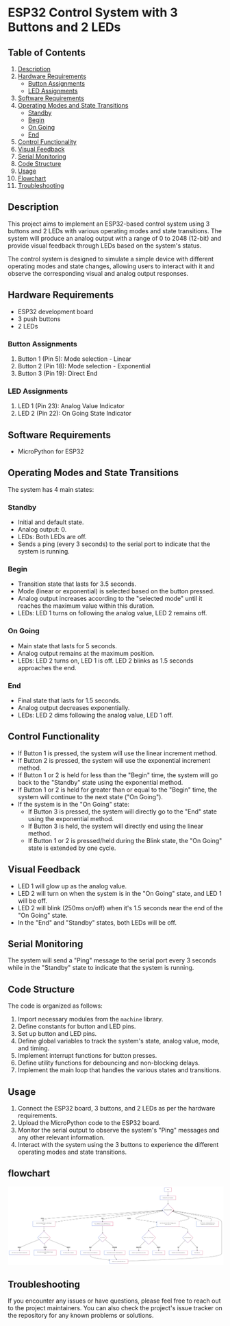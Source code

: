 # ESP32 Control System with 3 Buttons and 2 LEDs

## Table of Contents
1. [Description](#description)
2. [Hardware Requirements](#hardware-requirements)
   - [Button Assignments](#button-assignments)
   - [LED Assignments](#led-assignments)
3. [Software Requirements](#software-requirements)
4. [Operating Modes and State Transitions](#operating-modes-and-state-transitions)
   - [Standby](#standby)
   - [Begin](#begin)
   - [On Going](#on-going)
   - [End](#end)
5. [Control Functionality](#control-functionality)
6. [Visual Feedback](#visual-feedback)
7. [Serial Monitoring](#serial-monitoring)
8. [Code Structure](#code-structure)
9. [Usage](#usage)
10. [Flowchart](#flowchart)
11. [Troubleshooting](#troubleshooting)

## Description
This project aims to implement an ESP32-based control system using 3 buttons and 2 LEDs with various operating modes and state transitions. The system will produce an analog output with a range of 0 to 2048 (12-bit) and provide visual feedback through LEDs based on the system's status.

The control system is designed to simulate a simple device with different operating modes and state changes, allowing users to interact with it and observe the corresponding visual and analog output responses.

## Hardware Requirements
- ESP32 development board
- 3 push buttons
- 2 LEDs

### Button Assignments
1. Button 1 (Pin 5): Mode selection - Linear
2. Button 2 (Pin 18): Mode selection - Exponential
3. Button 3 (Pin 19): Direct End

### LED Assignments
1. LED 1 (Pin 23): Analog Value Indicator
2. LED 2 (Pin 22): On Going State Indicator

## Software Requirements
- MicroPython for ESP32

## Operating Modes and State Transitions
The system has 4 main states:

### Standby
- Initial and default state.
- Analog output: 0.
- LEDs: Both LEDs are off.
- Sends a ping (every 3 seconds) to the serial port to indicate that the system is running.

### Begin
- Transition state that lasts for 3.5 seconds.
- Mode (linear or exponential) is selected based on the button pressed.
- Analog output increases according to the "selected mode" until it reaches the maximum value within this duration.
- LEDs: LED 1 turns on following the analog value, LED 2 remains off.

### On Going
- Main state that lasts for 5 seconds.
- Analog output remains at the maximum position.
- LEDs: LED 2 turns on, LED 1 is off. LED 2 blinks as 1.5 seconds approaches the end.

### End
- Final state that lasts for 1.5 seconds.
- Analog output decreases exponentially.
- LEDs: LED 2 dims following the analog value, LED 1 off.

## Control Functionality
- If Button 1 is pressed, the system will use the linear increment method.
- If Button 2 is pressed, the system will use the exponential increment method.
- If Button 1 or 2 is held for less than the "Begin" time, the system will go back to the "Standby" state using the exponential method.
- If Button 1 or 2 is held for greater than or equal to the "Begin" time, the system will continue to the next state ("On Going").
- If the system is in the "On Going" state:
  - If Button 3 is pressed, the system will directly go to the "End" state using the exponential method.
  - If Button 3 is held, the system will directly end using the linear method.
  - If Button 1 or 2 is pressed/held during the Blink state, the "On Going" state is extended by one cycle.

## Visual Feedback
- LED 1 will glow up as the analog value.
- LED 2 will turn on when the system is in the "On Going" state, and LED 1 will be off.
- LED 2 will blink (250ms on/off) when it's 1.5 seconds near the end of the "On Going" state.
- In the "End" and "Standby" states, both LEDs will be off.

## Serial Monitoring
The system will send a "Ping" message to the serial port every 3 seconds while in the "Standby" state to indicate that the system is running.

## Code Structure
The code is organized as follows:

1. Import necessary modules from the `machine` library.
2. Define constants for button and LED pins.
3. Set up button and LED pins.
4. Define global variables to track the system's state, analog value, mode, and timing.
5. Implement interrupt functions for button presses.
6. Define utility functions for debouncing and non-blocking delays.
7. Implement the main loop that handles the various states and transitions.

## Usage
1. Connect the ESP32 board, 3 buttons, and 2 LEDs as per the hardware requirements.
2. Upload the MicroPython code to the ESP32 board.
3. Monitor the serial output to observe the system's "Ping" messages and any other relevant information.
4. Interact with the system using the 3 buttons to experience the different operating modes and state transitions.

## flowchart
![flowchart](flowchart.png)

## Troubleshooting
If you encounter any issues or have questions, please feel free to reach out to the project maintainers. You can also check the project's issue tracker on the repository for any known problems or solutions.
